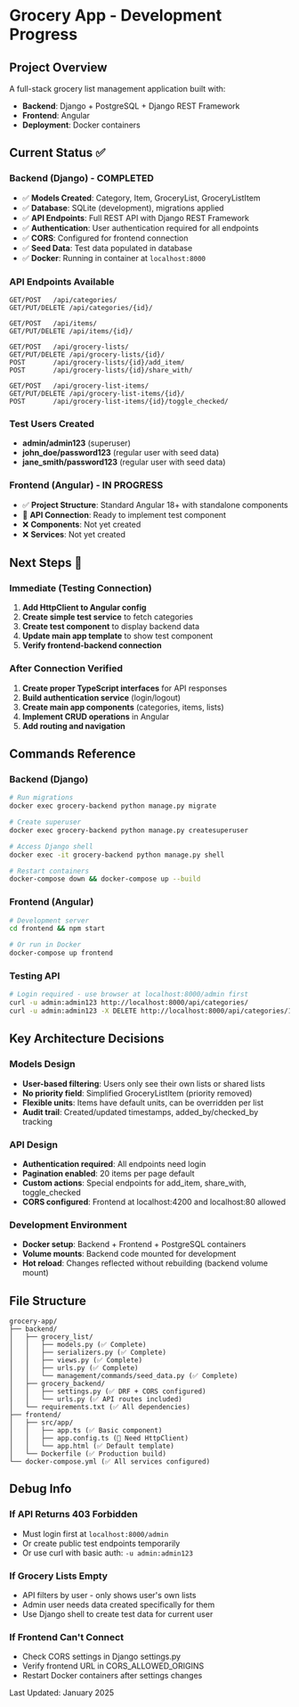 # Grocery App - Development Progress

## Project Overview
A full-stack grocery list management application built with:
- **Backend**: Django + PostgreSQL + Django REST Framework
- **Frontend**: Angular 
- **Deployment**: Docker containers

## Current Status ✅

### Backend (Django) - COMPLETED
- ✅ **Models Created**: Category, Item, GroceryList, GroceryListItem
- ✅ **Database**: SQLite (development), migrations applied
- ✅ **API Endpoints**: Full REST API with Django REST Framework
- ✅ **Authentication**: User authentication required for all endpoints
- ✅ **CORS**: Configured for frontend connection
- ✅ **Seed Data**: Test data populated in database
- ✅ **Docker**: Running in container at `localhost:8000`

### API Endpoints Available
```
GET/POST   /api/categories/
GET/PUT/DELETE /api/categories/{id}/

GET/POST   /api/items/
GET/PUT/DELETE /api/items/{id}/

GET/POST   /api/grocery-lists/
GET/PUT/DELETE /api/grocery-lists/{id}/
POST       /api/grocery-lists/{id}/add_item/
POST       /api/grocery-lists/{id}/share_with/

GET/POST   /api/grocery-list-items/
GET/PUT/DELETE /api/grocery-list-items/{id}/
POST       /api/grocery-list-items/{id}/toggle_checked/
```

### Test Users Created
- **admin/admin123** (superuser)
- **john_doe/password123** (regular user with seed data)
- **jane_smith/password123** (regular user with seed data)

### Frontend (Angular) - IN PROGRESS
- ✅ **Project Structure**: Standard Angular 18+ with standalone components
- 🔄 **API Connection**: Ready to implement test component
- ❌ **Components**: Not yet created
- ❌ **Services**: Not yet created

## Next Steps 🎯

### Immediate (Testing Connection)
1. **Add HttpClient to Angular config**
2. **Create simple test service** to fetch categories
3. **Create test component** to display backend data
4. **Update main app template** to show test component
5. **Verify frontend-backend connection**

### After Connection Verified
1. **Create proper TypeScript interfaces** for API responses
2. **Build authentication service** (login/logout)
3. **Create main app components** (categories, items, lists)
4. **Implement CRUD operations** in Angular
5. **Add routing and navigation**

## Commands Reference

### Backend (Django)
```bash
# Run migrations
docker exec grocery-backend python manage.py migrate

# Create superuser
docker exec grocery-backend python manage.py createsuperuser

# Access Django shell
docker exec -it grocery-backend python manage.py shell

# Restart containers
docker-compose down && docker-compose up --build
```

### Frontend (Angular)
```bash
# Development server
cd frontend && npm start

# Or run in Docker
docker-compose up frontend
```

### Testing API
```bash
# Login required - use browser at localhost:8000/admin first
curl -u admin:admin123 http://localhost:8000/api/categories/
curl -u admin:admin123 -X DELETE http://localhost:8000/api/categories/1/
```

## Key Architecture Decisions

### Models Design
- **User-based filtering**: Users only see their own lists or shared lists
- **No priority field**: Simplified GroceryListItem (priority removed)
- **Flexible units**: Items have default units, can be overridden per list
- **Audit trail**: Created/updated timestamps, added_by/checked_by tracking

### API Design
- **Authentication required**: All endpoints need login
- **Pagination enabled**: 20 items per page default
- **Custom actions**: Special endpoints for add_item, share_with, toggle_checked
- **CORS configured**: Frontend at localhost:4200 and localhost:80 allowed

### Development Environment
- **Docker setup**: Backend + Frontend + PostgreSQL containers
- **Volume mounts**: Backend code mounted for development
- **Hot reload**: Changes reflected without rebuilding (backend volume mount)

## File Structure
```
grocery-app/
├── backend/
│   ├── grocery_list/
│   │   ├── models.py (✅ Complete)
│   │   ├── serializers.py (✅ Complete)  
│   │   ├── views.py (✅ Complete)
│   │   ├── urls.py (✅ Complete)
│   │   └── management/commands/seed_data.py (✅ Complete)
│   ├── grocery_backend/
│   │   ├── settings.py (✅ DRF + CORS configured)
│   │   └── urls.py (✅ API routes included)
│   └── requirements.txt (✅ All dependencies)
├── frontend/
│   ├── src/app/
│   │   ├── app.ts (✅ Basic component)
│   │   ├── app.config.ts (🔄 Need HttpClient)
│   │   └── app.html (✅ Default template)
│   └── Dockerfile (✅ Production build)
└── docker-compose.yml (✅ All services configured)
```

## Debug Info

### If API Returns 403 Forbidden
- Must login first at `localhost:8000/admin`
- Or create public test endpoints temporarily
- Or use curl with basic auth: `-u admin:admin123`

### If Grocery Lists Empty
- API filters by user - only shows user's own lists
- Admin user needs data created specifically for them
- Use Django shell to create test data for current user

### If Frontend Can't Connect
- Check CORS settings in Django settings.py
- Verify frontend URL in CORS_ALLOWED_ORIGINS
- Restart Docker containers after settings changes

Last Updated: January 2025